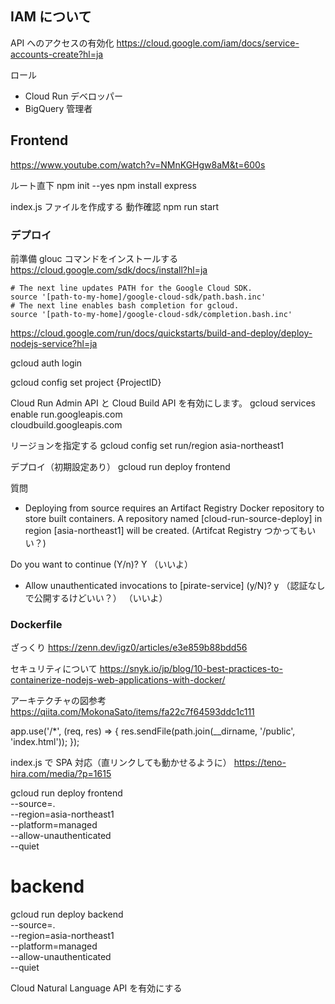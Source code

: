 ## IAM について

API へのアクセスの有効化
https://cloud.google.com/iam/docs/service-accounts-create?hl=ja

ロール

- Cloud Run デベロッパー
- BigQuery 管理者

## Frontend

https://www.youtube.com/watch?v=NMnKGHgw8aM&t=600s

ルート直下
npm init --yes
npm install express

index.js ファイルを作成する
動作確認
npm run start

### デプロイ

前準備
glouc コマンドをインストールする
https://cloud.google.com/sdk/docs/install?hl=ja

```
# The next line updates PATH for the Google Cloud SDK.
source '[path-to-my-home]/google-cloud-sdk/path.bash.inc'
# The next line enables bash completion for gcloud.
source '[path-to-my-home]/google-cloud-sdk/completion.bash.inc'
```

https://cloud.google.com/run/docs/quickstarts/build-and-deploy/deploy-nodejs-service?hl=ja

gcloud auth login

gcloud config set project {ProjectID}

Cloud Run Admin API と Cloud Build API を有効にします。
gcloud services enable run.googleapis.com \
 cloudbuild.googleapis.com

リージョンを指定する
gcloud config set run/region asia-northeast1

デプロイ（初期設定あり）
gcloud run deploy frontend

質問

- Deploying from source requires an Artifact Registry Docker repository to store built
  containers. A repository named [cloud-run-source-deploy] in region [asia-northeast1] will be
  created.
  (Artifcat Registry つかってもいい？)

Do you want to continue (Y/n)? Y
（いいよ）

- Allow unauthenticated invocations to [pirate-service] (y/N)? y
  （認証なしで公開するけどいい？）
  （いいよ）

### Dockerfile

ざっくり
https://zenn.dev/igz0/articles/e3e859b88bdd56

セキュリティについて
https://snyk.io/jp/blog/10-best-practices-to-containerize-nodejs-web-applications-with-docker/

アーキテクチャの図参考
https://qiita.com/MokonaSato/items/fa22c7f64593ddc1c111

app.use('/\*', (req, res) => {
res.sendFile(path.join(\_\_dirname, '/public', 'index.html'));
});

index.js で SPA 対応（直リンクしても動かせるように）
https://teno-hira.com/media/?p=1615

gcloud run deploy frontend \
 --source=. \
 --region=asia-northeast1 \
 --platform=managed \
 --allow-unauthenticated \
 --quiet

# backend

gcloud run deploy backend \
 --source=. \
 --region=asia-northeast1 \
 --platform=managed \
 --allow-unauthenticated \
 --quiet

Cloud Natural Language API を有効にする
